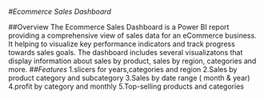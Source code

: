 *#Ecommerce Sales Dashboard*

##Overview
The Ecommerce Sales Dashboard is a Power BI report  providing a comprehensive view of sales data for an eCommerce business. It helping to visualize key performance indicators and track progress towards sales goals. The dashboard includes several visualizatons that display information about sales by product, sales by region, categories and more.
*##Features*
1.slicers for years,categories and region
2.Sales by product category and subcategory
3.Sales by date range ( month & year)
4.profit by category and monthly
5.Top-selling products and categories
